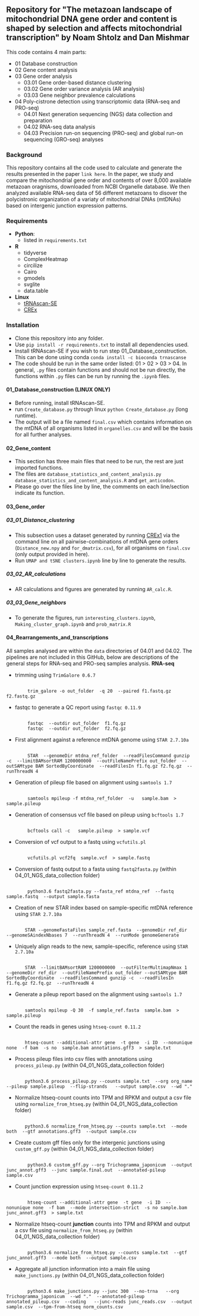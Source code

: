 ## Repository for "The metazoan landscape of mitochondrial DNA gene order and content is shaped by selection and affects mitochondrial transcription" by Noam Shtolz and Dan Mishmar

This code contains 4 main parts:

- 01 Database construction
- 02 Gene content analysis 
- 03 Gene order analysis
    - 03.01 Gene order-based distance clustering
    - 03.02 Gene order variance analysis (AR analysis)
    - 03.03 Gene neighbor prevalence calculations
- 04 Poly-cistrone detection using transcriptomic data (RNA-seq and PRO-seq)
    - 04.01 Next generation sequencing (NGS) data collection and preparation
    - 04.02 RNA-seq data analysis
    - 04.03 Precision run-on sequencing (PRO-seq) and global run-on sequencing (GRO-seq) analyses

### Background

This repository contains all the code used to calculate and generate the results presented in the paper `link here`.
In the paper, we study and compare the mitochondrial gene order and contents of over 8,000 available metazoan oragnisms, downloaded from NCBI Organelle database. We then analyzed available RNA-seq data of 56 different metazoans to disover the polycistronic organization of a variaty of mitochondrial DNAs (mtDNAs) based on intergenic junction expression patterns.
### Requirements

- **Python**:
    - listed in `requirements.txt`
- **R**
    - tidyverse
    - ComplexHeatmap
    - circilize
    - Cairo
    - gmodels
    - svglite
    - data.table
- **Linux**
    - [tRNAscan-SE](https://anaconda.org/bioconda/trnascan-se)
    - [CREx](http://pacosy.informatik.uni-leipzig.de/crex)
### Installation

- Clone this repository into any folder.
- Use `pip install -r requirements.txt` to install all dependencies used.
- Install tRNAscan-SE if you wish to run step 01_Database_construction. This can be done using conda `conda install -c bioconda trnascanse`
- The code should be run in the same order listed: 01 > 02 > 03 > 04. In general, `.py` files contain functions and should not be run directly, the functions within `.py` files can be run by running the `.ipynb` files.
#### 01_Database_construction (LINUX ONLY)

- Before running, install tRNAscan-SE.
- run `Create_database.py` through linux `python Create_database.py` (long runtime).
- The output will be a file named `final.csv` which contains information on the mtDNA of all organisms listed in `organelles.csv` and will be the basis for all further analyses.
#### 02_Gene_content

- This section has three main files that need to be run, the rest are just imported functions.
- The files are `database_statistics_and_content_analysis.py` `database_statistics_and_content_analysis.R` and `get_anticodon`.
- Please go over the files line by line, the comments on each line/section indicate its function.
#### 03_Gene_order

##### 03_01_Distance_clustering

- This subsection uses a dataset generated by running [CREx1](http://pacosy.informatik.uni-leipzig.de/crex) via the command line on all pairwise-combinations of mtDNA gene orders (`Distance_new.npy` and `for_dmatrix.csv`), for all organisms on `final.csv` (only output provided in here).
- Run `UMAP and tSNE clusters.ipynb` line by line to generate the results.
##### 03_02_AR_calculations

- AR calculations and figures are generated by running `AR_calc.R`.
##### 03_03_Gene_neighbors
- To generate the figures, run `interesting_clusters.ipynb`, `Making_cluster_graph.ipynb` and `prob_matrix.R`

#### 04_Rearrangements_and_transcriptions
All samples analysed are within the `data` directories of 04.01 and 04.02. The pipelines are not included in this GitHub, below are descriptions of the general steps for RNA-seq and PRO-seq samples analysis.
**RNA-seq**
- trimming using `TrimGalore 0.6.7`

<code>
        trim_galore -o out_folder  -q 20  --paired f1.fastq.gz f2.fastq.gz
</code>

- fastqc to generate a QC report using `fastqc 0.11.9`

<code>
        fastqc  --outdir out_folder  f1.fq.gz
        fastqc  --outdir out_folder  f2.fq.gz
</code>

- First alignment against a reference mtDNA genome using `STAR 2.7.10a`

<code>
        STAR  --genomeDir mtdna_ref_folder  --readFilesCommand gunzip -c  --limitBAMsortRAM 1200000000  --outFileNamePrefix out_folder  --outSAMtype BAM SortedByCoordinate  --readFilesIn f1.fq.gz f2.fq.gz  --runThreadN 4 
</code>

- Generation of pileup file based on alignment using `samtools 1.7`

<code>
        samtools mpileup -f mtdna_ref_folder  -u   sample.bam  > sample.pileup
</code>

- Generation of consensus vcf file based on pileup using `bcftools 1.7`

<code>
        bcftools call -c   sample.pileup  > sample.vcf
</code>

- Conversion of vcf output to a fastq using `vcfutils.pl`

<code>
        vcfutils.pl vcf2fq  sample.vcf  > sample.fastq
</code>

- Conversion of fastq output to a fasta using `fastq2fasta.py` (within 04_01_NGS_data_collection folder)

<code>
        python3.6 fastq2fasta.py --fasta_ref mtdna_ref  --fastq sample.fastq  --output sample.fasta 
</code>

- Creation of new STAR index based on sample-specific mtDNA reference using `STAR 2.7.10a`

<code>
       STAR --genomeFastaFiles sample_ref.fasta  --genomeDir ref_dir  --genomeSAindexNbases 7  --runThreadN 4  --runMode genomeGenerate  
</code>

- Uniquely align reads to the new, sample-specific, reference using `STAR 2.7.10a`

<code>
       STAR  --limitBAMsortRAM 1200000000  --outFilterMultimapNmax 1  --genomeDir ref_dir  --outFileNamePrefix out_folder --outSAMtype BAM SortedByCoordinate  --readFilesCommand gunzip -c  --readFilesIn f1.fq.gz f2.fq.gz  --runThreadN 4  
</code>

- Generate a pileup report based on the alignment using `samtools 1.7`

<code>
       samtools mpileup -Q 30  -f sample_ref.fasta  sample.bam  > sample.pileup
</code>

- Count the reads in genes using `htseq-count 0.11.2`

<code>
       htseq-count --additional-attr gene  -t gene  -i ID  --nonunique none  -f bam  -s no  sample.bam annotations.gff3  > sample.txt
</code>

- Process pileup files into csv files with annotations using `process_pileup.py` (within 04_01_NGS_data_collection folder)

<code>
       python3.6 process_pileup.py --counts sample.txt  --org org_name  --pileup sample.pileup  --flip-strands   --output sample.csv  --wd "." 
</code>

- Normalize htseq-count counts into TPM and RPKM and output a csv file using `normalize_from_htseq.py` (within 04_01_NGS_data_collection folder)

<code>
       python3.6 normalize_from_htseq.py --counts sample.txt  --mode both  --gtf annotations.gff3  --output sample.csv 
</code>

- Create custom gff files only for the intergenic junctions using `custom_gff.py` (within 04_01_NGS_data_collection folder)

<code>
        python3.6 custom_gff.py --org Trichogramma_japonicum  --output junc_annot.gff3  --junc sample.final.out  --annotated-pileup sample.csv 
</code>

- Count junction expression using `htseq-count 0.11.2`

<code>
        htseq-count --additional-attr gene  -t gene  -i ID  --nonunique none  -f bam  --mode intersection-strict  -s no sample.bam junc_annot.gff3  > sample.txt
</code>

- Normalize htseq-count **junction** counts into TPM and RPKM and output a csv file using `normalize_from_htseq.py` (within 04_01_NGS_data_collection folder)

<code>
        python3.6 normalize_from_htseq.py --counts sample.txt  --gtf junc_annot.gff3  --mode both  --output sample.csv 
</code>

- Aggregate all junction information into a main file using `make_junctions.py` (within 04_01_NGS_data_collection folder)

<code>
        python3.6 make_junctions.py --junc 300  --no-trna   --org Trichogramma_japonicum  --wd "."  --annotated-pileup annotated_pileup.csv  --coding   --junc-reads junc_reads.csv  --output sample.csv  --tpm-from-htseq norm_counts.csv 
</code>